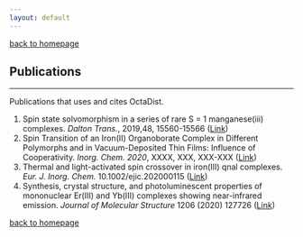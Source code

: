 ```yaml
---
layout: default
---
```

[back to homepage](./)

## Publications
***

Publications that uses and cites OctaDist.

1. Spin state solvomorphism in a series of rare S = 1 manganese(iii) complexes. _Dalton Trans._, 2019,48, 15560-15566 ([Link](https://pubs.rsc.org/en/content/articlelanding/2019/DT/C9DT02476J))
2. Spin Transition of an Iron(II) Organoborate Complex in Different Polymorphs and in Vacuum-Deposited Thin Films: Influence of Cooperativity. _Inorg. Chem. 2020_, XXXX, XXX, XXX-XXX ([Link](https://pubs.acs.org/doi/10.1021/acs.inorgchem.9b03354))
3. Thermal and light-activated spin crossover in iron(III) qnal complexes. _Eur. J. Inorg. Chem._ 10.1002/ejic.202000115 ([Link](https://onlinelibrary.wiley.com/doi/abs/10.1002/ejic.202000115))
4. Synthesis, crystal structure, and photoluminescent properties of mononuclear Er(III) and Yb(III) complexes showing near-infrared emission. _Journal of Molecular Structure_ 1206 (2020) 127726 ([Link](https://www.sciencedirect.com/science/article/pii/S0022286020300508))

[back to homepage](./)